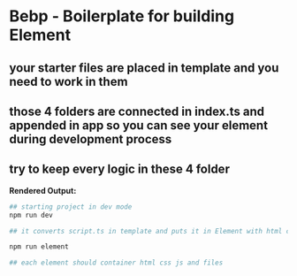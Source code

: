 # Bebp - Boilerplate for building Element

## your starter files are placed in template and you need to work in them
## those 4 folders are connected in index.ts and appended in app so you can see your element during development process
## try to keep every logic in these 4 folder

**Rendered Output:**


```sh
## starting project in dev mode
npm run dev

## it converts script.ts in template and puts it in Element with html css js files

npm run element

## each element should container html css js and files